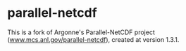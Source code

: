 parallel-netcdf
===============

This is a fork of Argonne's Parallel-NetCDF project (www.mcs.anl.gov/parallel-netcdf), created at version 1.3.1.
